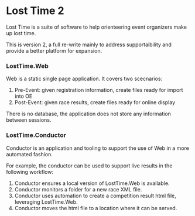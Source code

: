 # Lost Time 2

Lost Time is a suite of software to help orienteering event organizers make up lost time.

This is version 2, a full re-write mainly to address supportaibility and provide a better platform for expansion.

### LostTime.Web

Web is a static single page application. It covers two scecnarios:

1. Pre-Event: given registration information, create files ready for import into OE
1. Post-Event: given race results, create files ready for online display

There is no database, the application does not store any information between sessions.

### LostTime.Conductor

Conductor is an application and tooling to support the use of Web in a more automated fashion.

For example, the conductor can be used to support live results in the following workflow:
1. Conductor ensures a local version of LostTime.Web is available.
1. Conductor monitors a folder for a new race XML file.
1. Conductor uses automation to create a competition result html file, leveraging LostTime.Web.
1. Conductor moves the html file to a location where it can be served.



